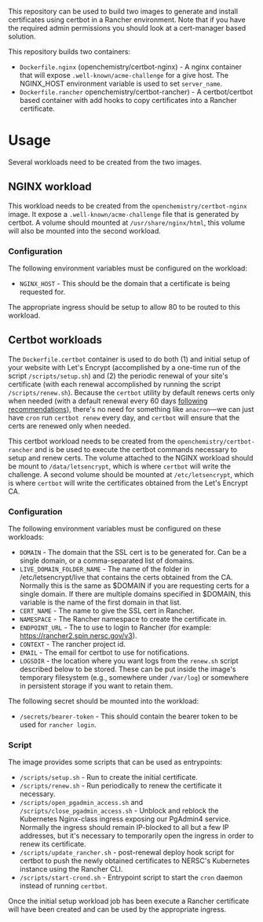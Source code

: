 
This repository can be used to build two images to generate and install
certificates using certbot in a Rancher environment. Note that if you have the
required admin permissions you should look at a cert-manager based solution.

This repository builds two containers:

- `Dockerfile.nginx` (openchemistry/certbot-nginx) - A nginx container that
  will expose `.well-known/acme-challenge` for a give host. The NGINX_HOST
  environment variable is used to set `server_name`.
- `Dockerfile.rancher` openchemistry/certbot-rancher) - A certbot/certbot based
  container with add hooks to copy certificates into a Rancher certificate.

# Usage

Several workloads need to be created from the two images.

## NGINX workload

This workload needs to be created from the `openchemistry/certbot-nginx` image.
It expose a `.well-known/acme-challenge` file that is generated by certbot. A
volume should mounted at `/usr/share/nginx/html`, this volume will also be
mounted into the second workload.

### Configuration

The following environment variables must be configured on the workload:

- `NGINX_HOST` - This should be the domain that a certificate is being
  requested for.

The appropriate ingress should be setup to allow 80 to be routed to this
workload.

## Certbot workloads

The `Dockerfile.certbot` container is used to do both (1) and initial setup of
your website with Let's Encrypt (accomplished by a one-time run of the script
`/scripts/setup.sh`) and (2) the periodic renewal of your site's certificate
(with each renewal accomplished by running the script `/scripts/renew.sh`).
Because the `certbot` utility by default renews certs only when needed (with a
default renewal every 60 days [following
recommendations](https://letsencrypt.org/docs/faq/#:~:text=Our%20certificates%20are%20valid%20for,your%20certificates%20every%2060%20days)),
there's no need for something like `anacron`—we can just have `cron` run
`certbot renew` every day, and `certbot` will ensure that the certs are renewed
only when needed.

This certbot workload needs to be created from the
`openchemistry/certbot-rancher` and is be used to execute the certbot commands
necessary to setup and renew certs. The volume attached to the NGINX workload
should be mount to `/data/letsencrypt`, which is where `certbot` will write the
challenge. A second volume should be mounted at `/etc/letsencrypt`, which is
where `certbot` will write the certificates obtained from the Let's Encrypt CA.

### Configuration

The following environment variables must be configured on these workloads:

- `DOMAIN` - The domain that the SSL cert is to be generated for. Can be a
  single domain, or a comma-separated list of domains.
- `LIVE_DOMAIN_FOLDER_NAME` - The name of the folder in /etc/letsencrypt/live
  that contains the certs obtained from the CA. Normally this is the same as
  $DOMAIN if you are requesting certs for a single domain. If there are
  multiple domains specified in $DOMAIN, this variable is the name of the first
  domain in that list.
- `CERT_NAME` - The name to give the SSL cert in Rancher.
- `NAMESPACE` - The Rancher namespace to create the certificate in.
- `ENDPOINT_URL` - The to use to login to Rancher (for example:
  https://rancher2.spin.nersc.gov/v3).
- `CONTEXT` - The rancher project id.
- `EMAIL` - The email for certbot to use for notifications.
- `LOGSDIR` - the location where you want logs from the `renew.sh` script
  described below to be stored. These can be put inside the image's temporary
  filesystem (e.g., somewhere under `/var/log`) or somewhere in persistent
  storage if you want to retain them.

The following secret should be mounted into the workload:
- `/secrets/bearer-token` - This should contain the bearer token to be used for
  `rancher login`.


### Script

The image provides some scripts that can be used as entrypoints:

- `/scripts/setup.sh` - Run to create the initial certificate.
- `/scripts/renew.sh` - Run periodically to renew the certificate it necessary.
- `/scripts/open_pgadmin_access.sh` and `/scripts/close_pgadmin_access.sh` -
  Unblock and reblock the Kubernetes Nginx-class ingress exposing our PgAdmin4
  service. Normally the ingress should remain IP-blocked to all but a few IP
  addresses, but it's necessary to temporarily open the ingress in order to
  renew its certificate.
- `/scripts/update_rancher.sh` - post-renewal deploy hook script for certbot to
  push the newly obtained certificates to NERSC's Kubernetes instance using the
  Rancher CLI.
- `/scripts/start-crond.sh` - Entrypoint script to start the `cron` daemon
  instead of running `certbot`.


Once the initial setup workload job has been execute a Rancher certificate will
have been created and can be used by the appropriate ingress.